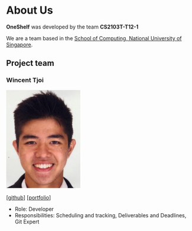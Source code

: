 # About Us
**OneShelf** was developed by the team **CS2103T-T12-1**

We are a team based in the [School of Computing, National University of Singapore](http://www.comp.nus.edu.sg).


## Project team

### Wincent Tjoi

<img src="images/wincenttjoi.png" width="200px">

[[github](https://github.com/wincenttjoi)]
[[portfolio](team/wincenttjoi.md)]

* Role: Developer
* Responsibilities: Scheduling and tracking, Deliverables and Deadlines, Git Expert
